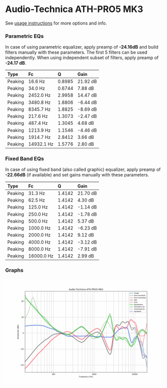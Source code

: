 # Audio-Technica ATH-PRO5 MK3
See [usage instructions](https://github.com/jaakkopasanen/AutoEq#usage) for more options and info.

### Parametric EQs
In case of using parametric equalizer, apply preamp of **-24.16dB** and build filters manually
with these parameters. The first 5 filters can be used independently.
When using independent subset of filters, apply preamp of **-24.17 dB**.

| Type    | Fc         |      Q | Gain     |
|:--------|:-----------|:-------|:---------|
| Peaking | 16.6 Hz    | 0.8985 | 21.92 dB |
| Peaking | 34.0 Hz    | 0.6744 | 7.88 dB  |
| Peaking | 2452.0 Hz  | 2.9958 | 14.47 dB |
| Peaking | 3480.8 Hz  | 1.8806 | -6.44 dB |
| Peaking | 8345.7 Hz  | 1.8825 | -8.69 dB |
| Peaking | 217.6 Hz   | 1.3073 | -2.47 dB |
| Peaking | 487.4 Hz   | 1.3045 | 4.68 dB  |
| Peaking | 1213.9 Hz  | 1.1546 | -4.46 dB |
| Peaking | 1914.7 Hz  | 2.8412 | 3.66 dB  |
| Peaking | 14932.1 Hz | 1.5776 | 2.80 dB  |

### Fixed Band EQs
In case of using fixed band (also called graphic) equalizer, apply preamp of **-22.66dB**
(if available) and set gains manually with these parameters.

| Type    | Fc         |      Q | Gain     |
|:--------|:-----------|:-------|:---------|
| Peaking | 31.3 Hz    | 1.4142 | 21.70 dB |
| Peaking | 62.5 Hz    | 1.4142 | 4.30 dB  |
| Peaking | 125.0 Hz   | 1.4142 | -1.14 dB |
| Peaking | 250.0 Hz   | 1.4142 | -1.78 dB |
| Peaking | 500.0 Hz   | 1.4142 | 5.37 dB  |
| Peaking | 1000.0 Hz  | 1.4142 | -6.23 dB |
| Peaking | 2000.0 Hz  | 1.4142 | 9.12 dB  |
| Peaking | 4000.0 Hz  | 1.4142 | -3.12 dB |
| Peaking | 8000.0 Hz  | 1.4142 | -7.91 dB |
| Peaking | 16000.0 Hz | 1.4142 | 2.99 dB  |

### Graphs
![](./Audio-Technica%20ATH-PRO5%20MK3.png)